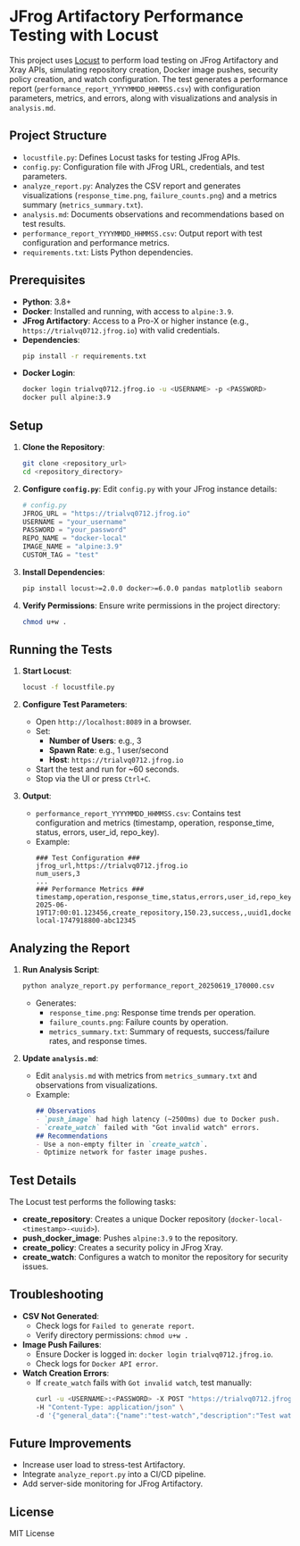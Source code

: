 # JFrog Artifactory Performance Testing with Locust

This project uses [Locust](https://locust.io/) to perform load testing on JFrog Artifactory and Xray APIs, simulating repository creation, Docker image pushes, security policy creation, and watch configuration. The test generates a performance report (`performance_report_YYYYMMDD_HHMMSS.csv`) with configuration parameters, metrics, and errors, along with visualizations and analysis in `analysis.md`.

## Project Structure
- `locustfile.py`: Defines Locust tasks for testing JFrog APIs.
- `config.py`: Configuration file with JFrog URL, credentials, and test parameters.
- `analyze_report.py`: Analyzes the CSV report and generates visualizations (`response_time.png`, `failure_counts.png`) and a metrics summary (`metrics_summary.txt`).
- `analysis.md`: Documents observations and recommendations based on test results.
- `performance_report_YYYYMMDD_HHMMSS.csv`: Output report with test configuration and performance metrics.
- `requirements.txt`: Lists Python dependencies.

## Prerequisites
- **Python**: 3.8+
- **Docker**: Installed and running, with access to `alpine:3.9`.
- **JFrog Artifactory**: Access to a Pro-X or higher instance (e.g., `https://trialvq0712.jfrog.io`) with valid credentials.
- **Dependencies**:
  ```bash
  pip install -r requirements.txt
  ```
- **Docker Login**:
  ```bash
  docker login trialvq0712.jfrog.io -u <USERNAME> -p <PASSWORD>
  docker pull alpine:3.9
  ```

## Setup
1. **Clone the Repository**:
   ```bash
   git clone <repository_url>
   cd <repository_directory>
   ```

2. **Configure `config.py`**:
   Edit `config.py` with your JFrog instance details:
   ```python
   # config.py
   JFROG_URL = "https://trialvq0712.jfrog.io"
   USERNAME = "your_username"
   PASSWORD = "your_password"
   REPO_NAME = "docker-local"
   IMAGE_NAME = "alpine:3.9"
   CUSTOM_TAG = "test"
   ```

3. **Install Dependencies**:
   ```bash
   pip install locust>=2.0.0 docker>=6.0.0 pandas matplotlib seaborn
   ```

4. **Verify Permissions**:
   Ensure write permissions in the project directory:
   ```bash
   chmod u+w .
   ```

## Running the Tests
1. **Start Locust**:
   ```bash
   locust -f locustfile.py
   ```
2. **Configure Test Parameters**:
   - Open `http://localhost:8089` in a browser.
   - Set:
     - **Number of Users**: e.g., 3
     - **Spawn Rate**: e.g., 1 user/second
     - **Host**: `https://trialvq0712.jfrog.io`
   - Start the test and run for ~60 seconds.
   - Stop via the UI or press `Ctrl+C`.

3. **Output**:
   - `performance_report_YYYYMMDD_HHMMSS.csv`: Contains test configuration and metrics (timestamp, operation, response_time, status, errors, user_id, repo_key).
   - Example:
     ```csv
     ### Test Configuration ###
     jfrog_url,https://trialvq0712.jfrog.io
     num_users,3
     ...
     ### Performance Metrics ###
     timestamp,operation,response_time,status,errors,user_id,repo_key
     2025-06-19T17:00:01.123456,create_repository,150.23,success,,uuid1,docker-local-1747918800-abc12345
     ```

## Analyzing the Report
1. **Run Analysis Script**:
   ```bash
   python analyze_report.py performance_report_20250619_170000.csv
   ```
   - Generates:
     - `response_time.png`: Response time trends per operation.
     - `failure_counts.png`: Failure counts by operation.
     - `metrics_summary.txt`: Summary of requests, success/failure rates, and response times.

2. **Update `analysis.md`**:
   - Edit `analysis.md` with metrics from `metrics_summary.txt` and observations from visualizations.
   - Example:
     ```markdown
     ## Observations
     - `push_image` had high latency (~2500ms) due to Docker push.
     - `create_watch` failed with "Got invalid watch" errors.
     ## Recommendations
     - Use a non-empty filter in `create_watch`.
     - Optimize network for faster image pushes.
     ```

## Test Details
The Locust test performs the following tasks:
- **create_repository**: Creates a unique Docker repository (`docker-local-<timestamp>-<uuid>`).
- **push_docker_image**: Pushes `alpine:3.9` to the repository.
- **create_policy**: Creates a security policy in JFrog Xray.
- **create_watch**: Configures a watch to monitor the repository for security issues.

## Troubleshooting
- **CSV Not Generated**:
  - Check logs for `Failed to generate report`.
  - Verify directory permissions: `chmod u+w .`
- **Image Push Failures**:
  - Ensure Docker is logged in: `docker login trialvq0712.jfrog.io`.
  - Check logs for `Docker API error`.
- **Watch Creation Errors**:
  - If `create_watch` fails with `Got invalid watch`, test manually:
    ```bash
    curl -u <USERNAME>:<PASSWORD> -X POST "https://trialvq0712.jfrog.io/xray/api/v2/watches" \
    -H "Content-Type: application/json" \
    -d '{"general_data":{"name":"test-watch","description":"Test watch","active":true},"project_resources":{"resources":[{"type":"repository","name":"docker-local-1747918800-abc12345","filters":[{"type":"regex","value":".*"}]}]},"assigned_policies":[{"name":"sec_policy_1747918800","type":"security"}]}'
    ```

## Future Improvements
- Increase user load to stress-test Artifactory.
- Integrate `analyze_report.py` into a CI/CD pipeline.
- Add server-side monitoring for JFrog Artifactory.

## License
MIT License